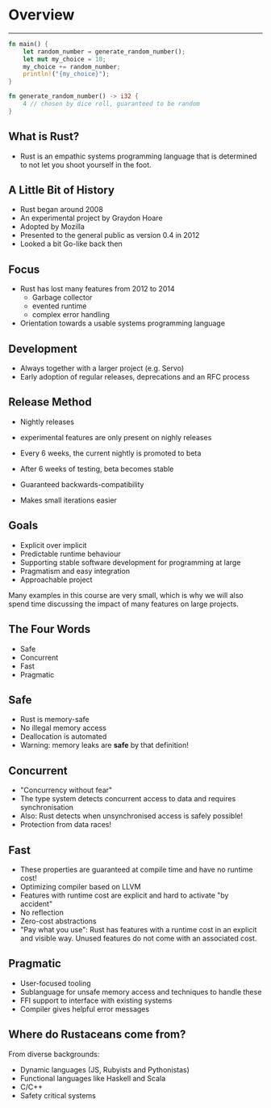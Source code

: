 # Overview

---

```rust []
fn main() {
    let random_number = generate_random_number();
    let mut my_choice = 10;
    my_choice += random_number;
    println!("{my_choice}");
}

fn generate_random_number() -> i32 {
    4 // chosen by dice roll, guaranteed to be random
}
```

## What is Rust?

- Rust is an empathic systems programming language that is determined to not let you shoot yourself in the foot.

## A Little Bit of History

-   Rust began around 2008
-   An experimental project by Graydon Hoare
-   Adopted by Mozilla
-   Presented to the general public as version 0.4 in 2012
-   Looked a bit Go-like back then

## Focus

-   Rust has lost many features from 2012 to 2014
    -   Garbage collector
    -   evented runtime
    -   complex error handling
-   Orientation towards a usable systems programming language

## Development

-   Always together with a larger project (e.g. Servo)
-   Early adoption of regular releases, deprecations and an RFC process

## Release Method

-   Nightly releases

-   experimental features are only present on nighly releases
-   Every 6 weeks, the current nightly is promoted to beta
-   After 6 weeks of testing, beta becomes stable
-   Guaranteed backwards-compatibility
-   Makes small iterations easier

## Goals

-   Explicit over implicit
-   Predictable runtime behaviour
-   Supporting stable software development for programming at large
-   Pragmatism and easy integration
-   Approachable project

Many examples in this course are very small, which is why we will also
spend time discussing the impact of many features on large projects.

## The Four Words

-   Safe
-   Concurrent
-   Fast
-   Pragmatic

## Safe

-   Rust is memory-safe
-   No illegal memory access
-   Deallocation is automated
-   Warning: memory leaks are **safe** by that definition!

## Concurrent

-   "Concurrency without fear"
-   The type system detects concurrent access to data and requires
    synchronisation
-   Also: Rust detects when unsynchronised access is safely possible!
-   Protection from data races!

## Fast

-   These properties are guaranteed at compile time and have no runtime
    cost!
-   Optimizing compiler based on LLVM
-   Features with runtime cost are explicit and hard to activate "by
    accident"
-   No reflection
-   Zero-cost abstractions
-   "Pay what you use": Rust has features with a runtime cost in an
    explicit and visible way. Unused features do not come with an
    associated cost.

## Pragmatic

-   User-focused tooling
-   Sublanguage for unsafe memory access and techniques to handle these
-   FFI support to interface with existing systems
-   Compiler gives helpful error messages

## Where do Rustaceans come from?

From diverse backgrounds:

-   Dynamic languages (JS, Rubyists and Pythonistas)
-   Functional languages like Haskell and Scala
-   C/C++
-   Safety critical systems
